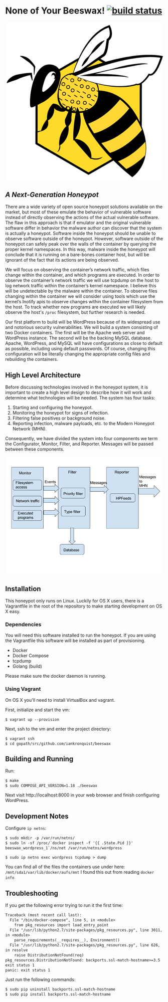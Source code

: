 # None of Your Beeswax! [![build status](https://travis-ci.org/iankronquist/beeswax.svg)](https://travis-ci.org/iankronquist/beeswax)

![Project Logo](./next_gen.png)
## *A Next-Generation Honeypot*

There are a wide variety of open source honeypot solutions available on the
market, but most of these emulate the behavior of vulnerable software instead
of directly observing the actions of the actual vulnerable software. The flaw
in this approach is that if emulator and the original vulnerable software
differ in behavior the malware author can discover that the system is actually
a honeypot. Software inside the honeypot should be unable to observe software
outside of the honeypot. However, software outside of the honeypot can safely
peak over the walls of the container by querying the proper kernel namespaces.
In this way, malware inside the honeypot will conclude that it is running on a
bare-bones container host, but will be ignorant of the fact that its actions
are being observed.

We will focus on observing the container’s network traffic, which files change
within the container, and which programs are executed. In order to observe the
container’s network traffic we will use tcpdump on the host to log network
traffic within the container’s kernel namespace. I believe this will be
undetectable by the malware within the container. To observe files changing
within the container we will consider using tools which use the kernel’s
Inotify apis to observe changes within the container filesystem from the host.
To track whether new programs are executed we will likely observe the host's
`/proc` filesystem, but further research is needed.

Our first platform to build will be WordPress because of its widespread use and
notorious security vulnerabilities. We will build a system consisting of two
Docker containers. The first will be the Apache web server and WordPress
instance. The second will be the backing MySQL database. Apache, WordPress, and
MySQL will have configurations as close to default as possible, including using
default passwords. Of course, changing this configuration will be literally
changing the appropriate config files and rebuilding the containers.



## High Level Architecture

Before discussing technologies involved in the honeypot system, it is important
to create a high level design to describe how it will work and determine what
technologies will be needed. The system has four tasks:

1. Starting and configuring the honeypot.
2. Monitoring the honeypot for signs of infection.
3. Filtering false positives or background noise.
4. Reporting infection, malware payloads, etc. to the Modern Honeypot Network
   (MHN).

Consequently, we have divided the system into four components we term the
Configurator, Monitor, Filter, and Reporter. Messages will be passed between
these components.

![Architecture Diagram](./architecturediagram.png)


## Installation
This honeypot only runs on Linux. Luckily for OS X users, there is a
Vagrantfile in the root of the repository to make starting development on OS X
easy.

### Dependencies
You will need this software installed to run the honeypot. If you are using the
Vagrantfile this software will be installed as part of provisioning.

* Docker
* Docker Compose
* tcpdump
* Golang (build)

Please make sure the docker daemon is running.

### Using Vagrant
On OS X you'll need to install VirtualBox and vagrant.

First, initialize and start the vm:
```
$ vagrant up --provision
```

Next, ssh to the vm and enter the project directory:
```
$ vagrant ssh
$ cd gopath/src/github.com/iankronquist/beeswax
```

## Building and Running
Run:
```
$ make
$ sudo COMPOSE_API_VERSION=1.18 ./beeswax
```

Next visit http://localhost:8000 in your web browser and finish configuring
WordPress.

## Development Notes

Configure `ip netns`:
```
$ sudo mkdir -p /var/run/netns/
$ sudo ln -sf /proc/`docker inspect -f '{{ .State.Pid }}' beeswax_wordpress_1`/ns/net /var/run/netns/wordpress
```

```
$ sudo ip netns exec wordpress tcpdump > dump
```

You can find all of the files the containers use under here:
`/mnt/sda1/var/lib/docker/aufs/mnt`
I found this out from reading `docker info`

## Troubleshooting
If you get the following error trying to run it the first time: 
```
Traceback (most recent call last):
  File "/bin/docker-compose", line 5, in <module>
    from pkg_resources import load_entry_point
  File "/usr/lib/python2.7/site-packages/pkg_resources.py", line 3011, in <module>
    parse_requirements(__requires__), Environment()
  File "/usr/lib/python2.7/site-packages/pkg_resources.py", line 626, in resolve
    raise DistributionNotFound(req)
pkg_resources.DistributionNotFound: backports.ssl-match-hostname>=3.5
exit status 1
panic: exit status 1
```
Just run the following commands:
```
$ sudo pip uninstall backports.ssl-match-hostname
$ sudo pip install backports.ssl-match-hostname
```
